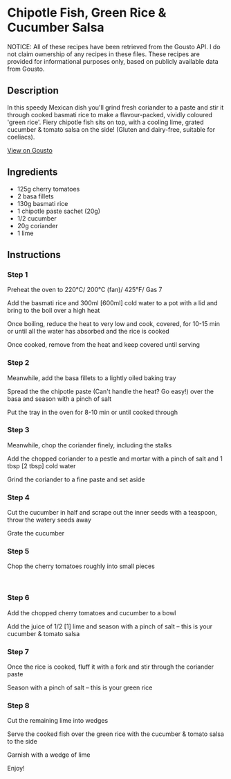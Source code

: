 # Chipotle Fish, Green Rice & Cucumber Salsa

NOTICE: All of these recipes have been retrieved from the Gousto API. I do not claim ownership of any recipes in these files. These recipes are provided for informational purposes only, based on publicly available data from Gousto.

## Description

In this speedy Mexican dish you'll grind fresh coriander to a paste and stir it through cooked basmati rice to make a flavour-packed, vividly coloured 'green rice'. Fiery chipotle fish sits on top, with a cooling lime, grated cucumber & tomato salsa on the side! (Gluten and dairy-free, suitable for coeliacs).

[View on Gousto](https://www.gousto.co.uk/recipes/cookbook/chipotle-fish-green-rice-cucumber-salsa)

## Ingredients

- 125g cherry tomatoes
- 2 basa fillets
- 130g basmati rice
- 1 chipotle paste sachet (20g)
- 1/2 cucumber
- 20g coriander
- 1 lime

## Instructions


### Step 1

Preheat the oven to 220&deg;C/ 200&deg;C (fan)/ 425&deg;F/ Gas 7


Add the basmati rice and 300ml <span class="text-danger">[600ml]</span> cold water to a pot with a lid and bring to the boil over a high heat


Once boiling, reduce the heat to very low and cook, covered, for 10-15 min or until all the water has absorbed and the rice is cooked


Once cooked, remove from the heat and keep covered until serving


### Step 2

Meanwhile, add the basa fillets to a lightly oiled baking tray&nbsp;


Spread the&nbsp;the chipotle paste (Can't handle the heat? Go easy!) over the basa&nbsp;and season with a pinch of salt


Put the tray in the oven for 8-10 min or until cooked through&nbsp;


### Step 3

Meanwhile, chop the coriander finely, including the stalks


Add the chopped coriander to a pestle and mortar with a pinch of salt and 1 tbsp <span class="text-danger">[2 tbsp]</span> cold water


Grind the coriander to a fine paste and set aside&nbsp;


### Step 4

Cut the cucumber in half and scrape out the inner seeds with a teaspoon, throw the watery seeds away


Grate the cucumber&nbsp;


### Step 5

Chop the cherry tomatoes roughly into small pieces&nbsp;


&nbsp;


### Step 6

Add the chopped cherry tomatoes and cucumber&nbsp;to a bowl


Add the juice of 1/2 <span class="text-danger">[1]</span> lime and season with a pinch of salt&nbsp;<span class="text-highlight">&ndash;</span> this is your cucumber &amp; tomato salsa


### Step 7

Once the rice is cooked, fluff it with a fork and stir through the coriander paste


Season with a pinch of salt&nbsp;<span class="text-highlight">&ndash;</span> this is your green rice&nbsp;

### Step 8

Cut the remaining lime into wedges


Serve the cooked fish over the green rice with the cucumber &amp; tomato salsa to the side


Garnish with a wedge of lime


Enjoy!&nbsp;


&nbsp;

